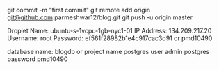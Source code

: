 git commit -m "first commit"
git remote add origin git@github.com:parmeshwar12/blog.git
git push -u origin master

Droplet Name: ubuntu-s-1vcpu-1gb-nyc1-01
IP Address: 134.209.217.20
Username: root
Password: ef561f28982b1e4c917cac3d91 or pmd10490

database name:  blogdb or project name
postgres user admin
postgres password pmd10490